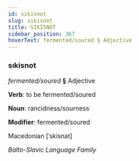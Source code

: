 ```yaml
---
id: sıkisnot
slug: sıkisnot
title: SIKİSNOT
sidebar_position: 367
hoverText: fermented/soured § Adjective
---
```


### sıkisnot

*fermented/soured* **§** Adjective

**Verb**: to be fermented/soured

**Noun**: rancidness/sourness

**Modifier**: fermented/soured

Macedonian [ˈskisnat]

*Balto-Slavic Language Family*